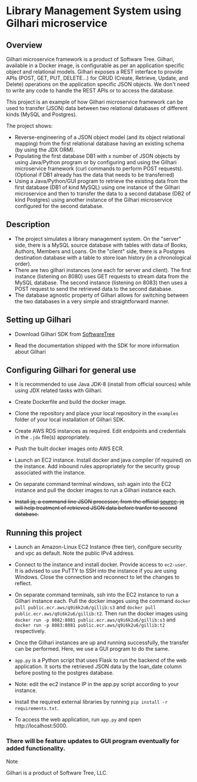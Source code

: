 # Library Management System using Gilhari microservice
## Overview ##
Gilhari microservice framework is a product of Software Tree. Gilhari, available in a Docker image, is configurable as per an application specific object and relational models. Gilhari exposes a REST interface to provide APIs (POST, GET, PUT, DELETE…) for CRUD (Create, Retrieve, Update, and Delete) operations on the application specific JSON objects. We don't need to write any code to handle the REST APIs or to access the database.

This project is an example of how Gilhari microservice framework can be used to transfer (JSON) data between two relational databases of different kinds (MySQL and Postgres).

The project shows:
* Reverse-engineering of a JSON object model (and its object relational mapping) from the first relational database having an existing schema (by using the JDX ORM).
* Populating the first database DB1 with x number of JSON objects by using Java/Python program or by configuring and using the Gilhari microservice framework (curl commands to perform POST requests). (Optional if DB1 already has the data that needs to be transferred)
* Using a Java/Python/GUI program to retrieve the existing data from the first database (DB1 of kind MySQL) using one instance of the Gilhari microservice and then to transfer the data to a second database (DB2 of kind Postgres) using another instance of the Gilhari microservice configured for the second database.

## Description ##

* The project simulates a library management system. On the "server" side, there is a MySQL source database with tables with data of Books, Authors, Members and Loans. On the "client" side, there is a Postgres destination database with a table to store loan history (in a chronological order). 
* There are two gilhari instances (one each for server and client). The first instance (listening on 8080) uses GET requests to stream data from the MySQL database. The second instance (listening on 8083) then uses a POST request to send the retrieved data to the second database.
* The database agnostic property of Gilhari allows for switching between the two databases in a very simple and straightforward manner.

## Setting up Gilhari ##

* Download Gilhari SDK from [SoftwareTree](https://www.softwaretree.com/v1/products/gilhari/gilhari_introduction.php)

* Read the documentation shipped with the SDK for more information about Gilhari

## Configuring Gilhari for general use ##

* It is recommended to use Java JDK-8 (install from official sources) while using JDX related tasks with Gilhari. 

* Create Dockerfile and build the docker image.

* Clone the repository and place your local repository in the ```examples``` folder of your local installation of Gilhari SDK.

* Create AWS RDS instances as required. Edit endpoints and credentials in the ```.jdx``` file(s) appropriately.
  
* Push the built docker images onto AWS ECR.
  
* Launch an EC2 instance. Install docker and java compiler (if required) on the instance. Add inbound rules appropriately for the security group associated with the instance.
* On separate command terminal windows, ssh again into the EC2 instance and pull the docker images to run a Gilhari instance each. 

* ~~Install jq, a command line JSON processor, from the official [source](https://jqlang.github.io/jq/). jq will help treatment of retrieved JSON data before tranfer to second database.~~

## Running this project
* Launch an Amazon-Linux EC2 Instance (free tier), conifgure security and vpc as default. Note the public IPv4 address.
  
* Connect to the instance and install docker. Provide access to ```ec2-user```. It is advised to use PuTTY to SSH into the instance if you are using Windows. Close the connection and reconnect to let the changes to reflect.
  
* On separate command terminals, ssh into the EC2 instance to run a Gilhari instance each. Pull the docker images using the command ```docker pull public.ecr.aws/q9i6k2u6/gillib:s3``` and ```docker pull public.ecr.aws/q9i6k2u6/gillib:t2```. Then run the docker images using ```docker run -p 8082:8081 public.ecr.aws/q9i6k2u6/gillib:s3``` and ```docker run -p 8083:8081 public.ecr.aws/q9i6k2u6/gillib:t2``` respectively.

* Once the Gilhari instances are up and running successfully, the transfer can be performed. Here, we use a GUI program to do the same. 

* ```app.py``` is a Python script that uses Flask to run the backend of the web application. It sorts the retrieved JSON data by the loan_date column before posting to the postgres database.
* Note: edit the ec2 instance IP in the app.py script according to your instance.

* Install the required external libraries by running ```pip install -r requirements.txt```.

* To access the web application, run ```app.py``` and open http://localhost:5000.

### There will be feature updates to GUI program eventually for added functionality. 

>[!NOTE]
>Gilhari is a product of Software Tree, LLC.
